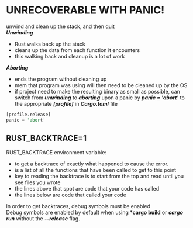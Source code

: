 # UNRECOVERABLE WITH PANIC!
unwind and clean up the stack, and then quit  
***Unwinding***
- Rust walks back up the stack
- cleans up the data from each function it encounters
- this walking back and cleanup is a lot of work

***Aborting***
- ends the program without cleaning up
- mem that program was using will then need to be cleaned up by the OS
- if project need to make the resulting binary as small as possible, can switch from ***unwinding*** to ***aborting*** upon a panic by ***panic = 'abort'*** to the appropriate ***[profile]*** in ***Cargo.toml*** file

```rust
[profile.release]
panic = 'abort'
```

## RUST_BACKTRACE=1
RUST_BACKTRACE environment variable:
- to get a backtrace of exactly what happened to cause the error.
- is a list of all the functions that have been called to get to this point
- key to reading the backtrace is to start from the top and read until you see files you wrote
- the lines above that spot are code that your code has called
- the lines below are code that called your code

In order to get backtraces, debug symbols must be enabled  
Debug symbols are enabled by default when using ***cargo build** or ***cargo run*** without the ***--release*** flag.